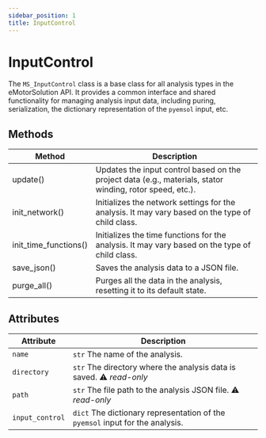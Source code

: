 ```yaml
---
sidebar_position: 1
title: InputControl
---
```


# InputControl

The `MS_InputControl` class is a base class for all analysis types in the eMotorSolution API. It provides a common interface and shared functionality for managing analysis input data, including puring, serialization, the dictionary representation of the `pyemsol` input, etc.

## Methods
| Method | Description |
|--------|-------------|
| update() | Updates the input control based on the project data (e.g., materials, stator winding, rotor speed, etc.). |
| init_network() | Initializes the network settings for the analysis. It may vary based on the type of child class. |
| init_time_functions() | Initializes the time functions for the analysis. It may vary based on the type of child class. |
| save_json() | Saves the analysis data to a JSON file. |
| purge_all() | Purges all the data in the analysis, resetting it to its default state. |

## Attributes
| Attribute | Description |
|---|---|
| `name` | `str` The name of the analysis. |
| `directory` | `str` The directory where the analysis data is saved. :warning: *read-only* |
| `path` | `str` The file path to the analysis JSON file. :warning: *read-only* |
| `input_control` | `dict` The dictionary representation of the `pyemsol` input for the analysis. |

